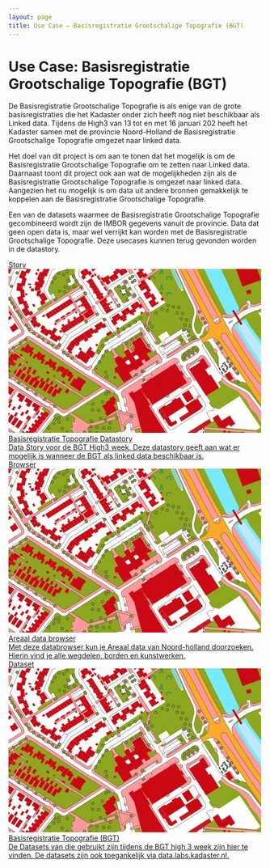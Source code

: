 ```yaml
---
layout: page
title: Use Case ― Basisregistratie Grootschalige Topografie (BGT)
---
```


# Use Case: Basisregistratie Grootschalige Topografie (BGT)

De Basisregistratie Grootschalige Topografie is als enige van de grote basisregistraties die het Kadaster onder zich heeft nog niet beschikbaar als Linked data. Tijdens de High3 van 13 tot en met 16 januari 202 heeft het Kadaster samen met de provincie Noord-Holland de Basisregistratie Grootschalige Topografie omgezet naar linked data.

Het doel van dit project is om aan te tonen dat het mogelijk is om de Basisregistratie Grootschalige Topografie om te zetten naar Linked data. Daarnaast toont dit project ook aan wat de mogelijkheden zijn als de Basisregistratie Grootschalige Topografie is omgezet naar linked data. Aangezien het nu mogelijk is om data uit andere bronnen gemakkelijk te koppelen aan de Basisregistratie Grootschalige Topografie.

Een van de datasets waarmee de Basisregistratie Grootschalige Topografie gecombineerd wordt zijn de IMBOR gegevens vanuit de provincie. Data dat geen open data is, maar wel verrijkt kan worden met de Basisregistratie Grootschalige Topografie. Deze usecases kunnen terug gevonden worden in de datastory.

<div class="cards-wrapper">
  <a href="/stories/bgt-high3/">
    <div class="card">
      <div class="card-type">Story</div>
      <img class="card-image" src="/assets/images/bgtHigh3.jpg">
      <div class="card-title">Basisregistratie Topografie Datastory</div>
      <div class="card-description">Data Story voor de BGT High3 week. Deze datastory geeft aan wat er mogelijk is wanneer de BGT als linked data beschikbaar is.</div>
    </div>
  </a>
  <a href="/browsers/areaal">
    <div class="card">
      <div class="card-type">Browser</div>
      <img class="card-image" src="/assets/images/bgtHigh3.jpg">
      <div class="card-title">Areaal data browser</div>
      <div class="card-description">Met deze databrowser kun je Areaal data van Noord-holland doorzoeken. Hierin vind je alle wegdelen, borden en kunstwerken.</div>
    </div>
  </a>
  <a href="https://data.labs.kadaster.nl/bgt-high3">
    <div class="card">
      <div class="card-type">Dataset</div>
      <img class="card-image" src="/assets/images/bgtHigh3.jpg">
      <div class="card-title">Basisregistratie Topografie (BGT)</div>
      <div class="card-description">De Datasets van die gebruikt zijn tijdens de BGT high 3 week zijn hier te vinden. De datasets zijn ook toegankelijk via data.labs.kadaster.nl.</div>
    </div>
  </a>
</div>
